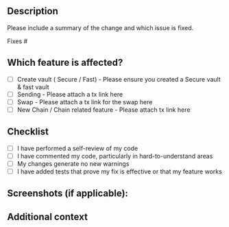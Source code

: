 ## Description

Please include a summary of the change and which issue is fixed. 

Fixes #<issue-number>

## Which feature is affected?
- [ ] Create vault ( Secure / Fast) - Please ensure you created a Secure vault & fast vault
- [ ] Sending  - Please attach a tx link here
- [ ] Swap - Please attach a tx link for the swap here
- [ ] New Chain / Chain related feature  -  Please attach tx link here

## Checklist

- [ ] I have performed a self-review of my code
- [ ] I have commented my code, particularly in hard-to-understand areas
- [ ] My changes generate no new warnings
- [ ] I have added tests that prove my fix is effective or that my feature works

## Screenshots (if applicable):

## Additional context